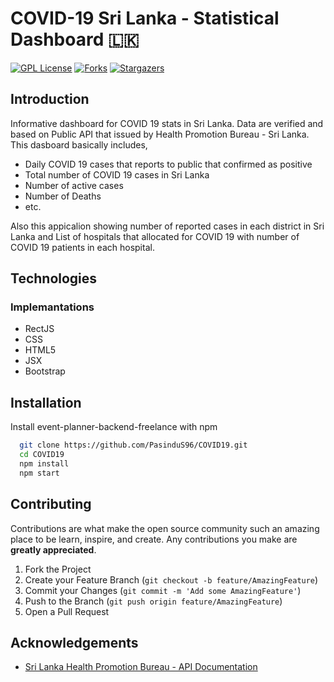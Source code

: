 # COVID-19 Sri Lanka - Statistical Dashboard 🇱🇰

[![GPL License][license-shield]][license-url]
[![Forks][forks-shield]][forks-url]
[![Stargazers][stars-shield]][stars-url]

## Introduction

Informative dashboard for COVID 19 stats in Sri Lanka. Data are verified and based on Public API that issued by Health Promotion Bureau - Sri Lanka. This dasboard basically includes,

- Daily COVID 19 cases that reports to public that confirmed as positive
- Total number of COVID 19 cases in Sri Lanka
- Number of active cases 
- Number of Deaths 
- etc.

Also this appicalion showing number of reported cases in each district in Sri Lanka and List of hospitals that allocated for COVID 19 with number of COVID 19 patients in each hospital.



## Technologies

### Implemantations 

- RectJS
- CSS
- HTML5
- JSX
- Bootstrap


## Installation 

Install event-planner-backend-freelance with npm

```bash 
  git clone https://github.com/PasinduS96/COVID19.git   
  cd COVID19
  npm install 
  npm start
```

## Contributing

Contributions are what make the open source community such an amazing place to be learn, inspire, and create. Any contributions you make are **greatly appreciated**.

1. Fork the Project
2. Create your Feature Branch (`git checkout -b feature/AmazingFeature`)
3. Commit your Changes (`git commit -m 'Add some AmazingFeature'`)
4. Push to the Branch (`git push origin feature/AmazingFeature`)
5. Open a Pull Request


## Acknowledgements
* [Sri Lanka Health Promotion Bureau - API Documentation](https://www.hpb.health.gov.lk/en/api-documentation)


[license-shield]: https://img.shields.io/github/license/PasinduS96/COVID19?style=for-the-badge
[license-url]: https://github.com/PasinduS96/COVID19/blob/main/LICENSE
[forks-shield]: https://img.shields.io/github/forks/PasinduS96/COVID19?style=for-the-badge
[forks-url]: https://github.com/PasinduS96/COVID19/network/members
[stars-shield]: https://img.shields.io/github/stars/PasinduS96/COVID19?style=for-the-badge
[stars-url]: https://github.com/PasinduS96/COVID19/stargazers
